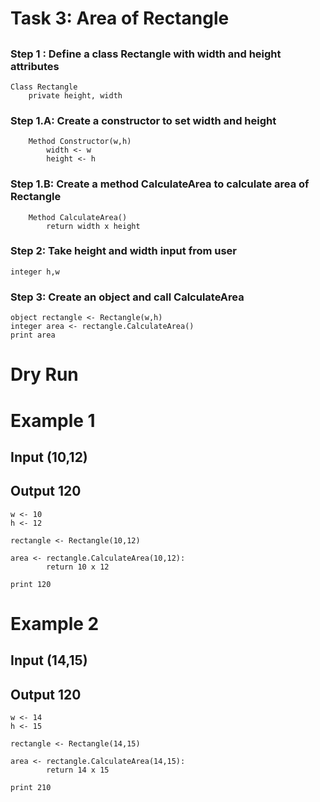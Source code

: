 # Task 3: Area of Rectangle

##

### Step 1 : Define a class Rectangle with width and height attributes
    Class Rectangle 
        private height, width

### Step 1.A: Create a constructor to set width and height
        Method Constructor(w,h)
            width <- w
            height <- h
### Step 1.B: Create a method CalculateArea to calculate area of Rectangle
        Method CalculateArea()
            return width x height
        
### Step 2: Take height and width input from user
    integer h,w


### Step 3: Create an object and call CalculateArea

    object rectangle <- Rectangle(w,h)
    integer area <- rectangle.CalculateArea()
    print area

# Dry Run

# Example 1

## Input (10,12)

## Output 120

    w <- 10     
    h <- 12 

    rectangle <- Rectangle(10,12)

    area <- rectangle.CalculateArea(10,12):
            return 10 x 12

    print 120


# Example 2

## Input (14,15)

## Output 120

    w <- 14     
    h <- 15 

    rectangle <- Rectangle(14,15)

    area <- rectangle.CalculateArea(14,15):
            return 14 x 15

    print 210
    